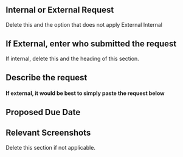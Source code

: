 ## Internal or External Request
Delete this and the option that does not apply
External
Internal

## If External, enter who submitted the request
If internal, delete this and the heading of this section.

## Describe the request
#### If external, it would be best to simply paste the request below

## Proposed Due Date

## Relevant Screenshots
Delete this section if not applicable.
